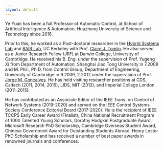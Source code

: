```yaml
---
layout: default
---
```



Ye Yuan has been a full Professor of Automatic Control, at School of Artificial Intelligence & Automation, Huazhong University of Science and Technology since 2016. 

Prior to this, he worked as a Post-doctoral researcher in the [Hybrid Systems Lab](http://hybrid.eecs.berkeley.edu/) and [BAIR Lab](http://bair.berkeley.edu/index.html#header), UC Berkeley with Prof. [Claire J. Tomlin](http://eecs.berkeley.edu/~tomlin). He also served as a Junior Research Fellow (JRF) at Darwin College, University of Cambridge. He received his B. Eng. under the supervision of Prof. Yugeng Xi from Department of Automation, Shanghai Jiao Tong University in 7.2008 and M. Phil., Ph.D. from Control Group, Department of Engineering, University of Cambridge in 9.2009, 2.2012 under the supervision of Prof. [Jorge M. Goncalves](http://wwwen.uni.lu/lcsb/people/jorge_goncalves). He has held visiting researcher positions at CDS, Caltech (2011, 2014, 2015), LIDS, MIT (2013), and Imperial College London (2011-2015). 

He has contributed as an Associate Editor of the IEEE Trans. on Control of Network Systems (2019-2020) and served on the IEEE Control Systems Society Conference Editorial Board (2017-2020). He is the recipient of IEEE TCCPS Early Career Award (Finalist), China National Recruitment Program of 1000 Talented Young Scholars, Dorothy Hodgkin Postgraduate Award, Microsoft Research PhD Scholarship, Cambridge Overseas Student Award, Chinese Government Award for Outstanding Students Abroad, Henry Lester PhD Scholarship and has received a number of best paper awards in renowned journals and conferences. 


